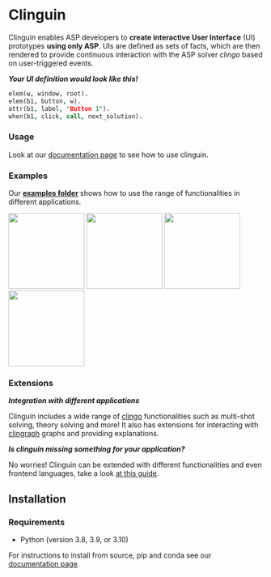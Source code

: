 # Clinguin

Clinguin enables ASP developers to **create interactive User Interface** (UI) prototypes **using only ASP**.
UIs are defined as sets of facts,  which are then rendered to provide continuous interaction with the ASP solver *clingo* based on user-triggered events.

***Your UI definition would look like this!***

```prolog
elem(w, window, root).
elem(b1, button, w).
attr(b1, label, "Button 1").
when(b1, click, call, next_solution).
```

### Usage

Look at our [documentation page](https://clinguin.readthedocs.io/en/latest/) to see how to use clinguin.

### Examples

Our **[examples folder](https://github.com/potassco/clinguin/tree/master/examples)** shows how to use the range of functionalities in different applications.

<img src="https://github.com/potassco/clinguin/blob/master/examples/angular/placement/out1.png?raw=true" height="150">
<img src="https://github.com/potassco/clinguin/blob/master/examples/angular/graph_coloring/out2.png?raw=true" height="150">
<img src="https://github.com/potassco/clinguin/blob/master/examples/angular/sudoku/out1.png?raw=true" height="150">
<img src="https://github.com/potassco/clinguin/blob/master/examples/angular/jobshop/out.png?raw=true" height="150">


### Extensions

***Integration with different applications***

Clinguin includes a wide range of [clingo](https://potassco.org/clingo/) functionalities such as multi-shot solving, theory solving and more! It also has extensions for interacting with [clingraph](https://clinguin.readthedocs.io/en/latest/clinguin/installation.html) graphs and providing explanations.


***Is clinguin missing something for your application?***

No worries! Clinguin can be extended with different functionalities and even frontend languages, take a look [at this guide](https://clinguin.readthedocs.io/en/latest/clinguin/development/customBackend.html).


## Installation

### Requirements

- Python (version 3.8, 3.9, or 3.10)

For instructions to install from source, pip and conda see our [documentation page](https://clinguin.readthedocs.io/en/latest/clinguin/installation.html).
